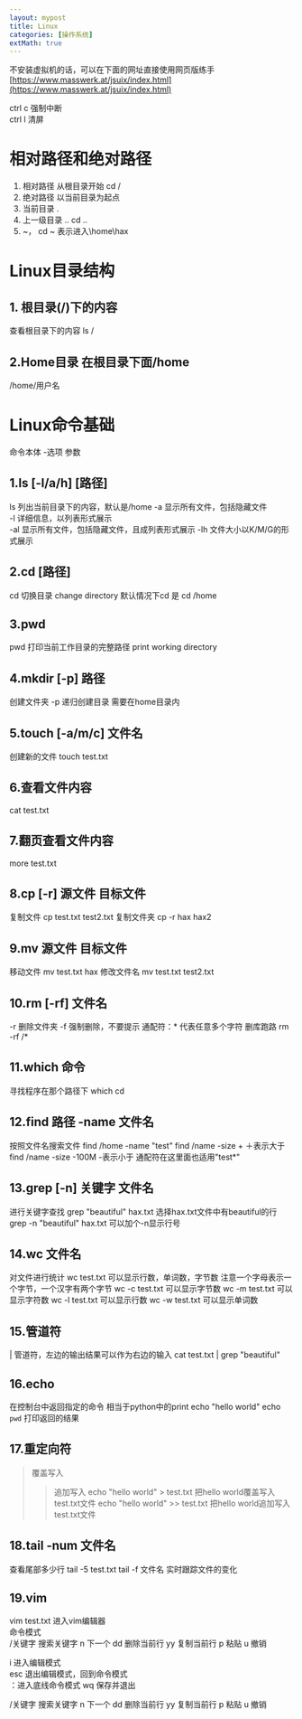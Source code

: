 ```yaml
---
layout: mypost
title: Linux
categories: [操作系统]
extMath: true
---
```

不安装虚拟机的话，可以在下面的网址直接使用网页版练手  
[https://www.masswerk.at/jsuix/index.html](https://www.masswerk.at/jsuix/index.html)

ctrl c 强制中断  
ctrl l 清屏  
# 相对路径和绝对路径
1. 相对路径 从根目录开始 cd /
2. 绝对路径 以当前目录为起点
3. 当前目录 .
4. 上一级目录 .. cd ..
5. ~， cd ~ 表示进入\home\hax


# Linux目录结构

## 1. 根目录(/)下的内容
查看根目录下的内容
ls /

## 2.Home目录 在根目录下面/home
/home/用户名



# Linux命令基础
命令本体 -选项 参数
## 1.ls [-l/a/h] [路径]
ls 列出当前目录下的内容，默认是/home
-a 显示所有文件，包括隐藏文件  
-l 详细信息，以列表形式展示  
-al 显示所有文件，包括隐藏文件，且成列表形式展示
-lh 文件大小以K/M/G的形式展示

## 2.cd [路径]
cd 切换目录 change directory
默认情况下cd 是 cd /home
## 3.pwd
pwd 打印当前工作目录的完整路径 print working directory

## 4.mkdir [-p] 路径
创建文件夹
-p 递归创建目录
需要在home目录内

## 5.touch [-a/m/c] 文件名 
创建新的文件
touch test.txt

## 6.查看文件内容
cat test.txt

## 7.翻页查看文件内容
more test.txt

## 8.cp [-r] 源文件 目标文件 
复制文件
cp test.txt test2.txt
复制文件夹
cp -r hax hax2

## 9.mv 源文件 目标文件
移动文件
mv test.txt hax
修改文件名
mv test.txt test2.txt

## 10.rm [-rf] 文件名
-r 删除文件夹
-f 强制删除，不要提示
通配符：* 代表任意多个字符
删库跑路 rm -rf /*

## 11.which 命令
寻找程序在那个路径下
which cd

## 12.find 路径 -name 文件名
按照文件名搜索文件
find /home -name "test"
find /name -size +       ＋表示大于
find /name -size -100M    -表示小于
通配符在这里面也适用"test*" 

## 13.grep [-n] 关键字 文件名
进行关键字查找
grep "beautiful" hax.txt
选择hax.txt文件中有beautiful的行
grep -n "beautiful" hax.txt 可以加个-n显示行号

## 14.wc 文件名
对文件进行统计
wc test.txt 可以显示行数，单词数，字节数
注意一个字母表示一个字节，一个汉字有两个字节
wc -c test.txt 可以显示字节数
wc -m test.txt 可以显示字符数
wc -l test.txt 可以显示行数
wc -w test.txt 可以显示单词数

## 15.管道符
| 管道符，左边的输出结果可以作为右边的输入
cat test.txt | grep "beautiful"

## 16.echo
在控制台中返回指定的命令
相当于python中的print
echo "hello world"
echo `pwd` 打印返回的结果

## 17.重定向符
> 覆盖写入
>> 追加写入
echo "hello world" > test.txt 把hello world覆盖写入test.txt文件
echo "hello world" >> test.txt 把hello world追加写入test.txt文件

## 18.tail -num 文件名
查看尾部多少行
tail -5 test.txt
tail -f 文件名 实时跟踪文件的变化

## 19.vim
vim test.txt 进入vim编辑器  
命令模式  
/关键字 搜索关键字
n 下一个
dd 删除当前行
yy 复制当前行
p 粘贴
u 撤销

i 进入编辑模式  
esc 退出编辑模式，回到命令模式  
：进入底线命令模式 wq 保存并退出  

/关键字 搜索关键字
n 下一个
dd 删除当前行
yy 复制当前行
p 粘贴
u 撤销


